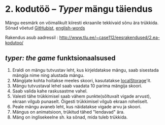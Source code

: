 # 2. kodutöö – *Typer* mängu täiendus

Mängu eesmärk on võimalikult kiiresti ekraanile tekkivaid sõnu ära trükkida. Sõnad võetud [GitHubist](https://github.com/dwyl/english-words), [english-words](https://github.com/dwyl/english-words/blob/master/words.txt)

Rakendus asub aadressil :  http://www.tlu.ee/~case112/eesrakendused/2.ea-kodutoo/

## *typer: the game* funktsionaalsused

1. Eraldi on mängu tutvustav leht, kus kirjeldatakse mängu, saab sisestada mängija nime ning alustada mängu.
1. Mängijate kohta hoitakse meeles skoori, kasutatakse [localStorage](https://www.w3schools.com/html/html5_webstorage.asp)'it.
1. Mängu tutvustaval lehel saab vaadata 10 parima mängija skoori.
1. Saab valida kahe raskusastme vahel.
1. Valesti tähe trükkimisel saab vähem punkte(sõltuvalt vigade arvust), ekraan vilgub punaselt. Õigesti trükkimisel vilgub ekraan roheliselt.
1. Peale mängu avaneb leht, kus näidatakse vigade arvu ja skoori.
1. Mängus on animatsioon, trükitud tähed "lendavad" ära.
1. Mäng on inglisekeelne sh. ka sõnad, mida tuleb trükkida. 
